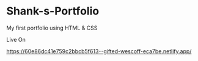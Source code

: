 # Shank-s-Portfolio
My first portfolio using HTML &amp; CSS

Live On 

https://60e86dc41e759c2bbcb5f613--gifted-wescoff-eca7be.netlify.app/

